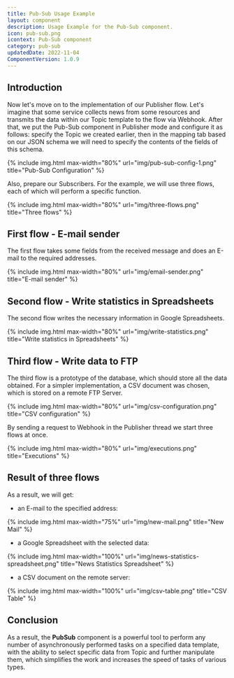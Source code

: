 ```yaml
---
title: Pub-Sub Usage Example
layout: component
description: Usage Example for the Pub-Sub component.
icon: pub-sub.png
icontext: Pub-Sub component
category: pub-sub
updatedDate: 2022-11-04
ComponentVersion: 1.0.9
---
```

## Introduction

Now let's move on to the implementation of our Publisher flow. Let's imagine that some service collects news from some resources and transmits the data within our Topic template to the flow via Webhook. After that, we put the Pub-Sub component in Publisher mode and configure it as follows: specify the Topic we created earlier, then in the mapping tab based on our JSON schema we will need to specify the contents of the fields of this schema.

{% include img.html max-width="80%" url="img/pub-sub-config-1.png" title="Pub-Sub Configuration" %}

Also, prepare our Subscribers. For the example, we will use three flows, each of which will perform a specific function.

{% include img.html max-width="80%" url="img/three-flows.png" title="Three flows" %}

## First flow - E-mail sender

The first flow takes some fields from the received message and does an E-mail to the required addresses.

{% include img.html max-width="80%" url="img/email-sender.png" title="E-mail sender" %}

## Second flow - Write statistics in Spreadsheets

The second flow writes the necessary information in Google Spreadsheets.

{% include img.html max-width="80%" url="img/write-statistics.png" title="Write statistics in Spreadsheets" %}

## Third flow - Write data to FTP

The third flow is a prototype of the database, which should store all the data obtained. For a simpler implementation, a CSV document was chosen, which is stored on a remote FTP Server.

{% include img.html max-width="80%" url="img/csv-configuration.png" title="CSV configuration" %}

By sending a request to Webhook in the Publisher thread we start three flows at once.

{% include img.html max-width="80%" url="img/executions.png" title="Executions" %}

## Result of three flows

As a result, we will get:

* an E-mail to the specified address:

{% include img.html max-width="75%" url="img/new-mail.png" title="New Mail" %}

* a Google Spreadsheet with the selected data:

{% include img.html max-width="100%" url="img/news-statistics-spreadsheet.png" title="News Statistics Spreadsheet" %}

* a CSV document on the remote server:

{% include img.html max-width="100%" url="img/csv-table.png" title="CSV Table" %}

## Conclusion

As a result, the **PubSub** component is a powerful tool to perform any number of asynchronously performed tasks on a specified data template, with the ability to select specific data from Topic and further manipulate them, which simplifies the work and increases the speed of tasks of various types.

